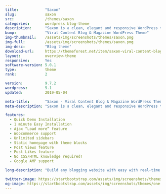 ```yaml
---
title:            "Saxon"
slug:             saxon
src:              /themes/saxon
categories:       wordpress blog-theme
description:      "Saxon is a clean, elegant and responsive WordPress theme that is ready and waiting to be transformed into your own personal blog or dynamic magazine site."
bump:             "Viral Content Blog & Magazine WordPress Theme"
img-thumbnail:    /assets/img/screenshots/themes/saxon.png
img-full:         /assets/img/screenshots/themes/saxon.png
img-desc:         "Blog theme"
download-url:     https://themeforest.net/item/saxon-viral-content-blog-magazine-wordpress-theme/22955117?s_rank=1
layout:           overview-theme
responsive:       Yes
software-version: 5.0.1
type:             theme
rank:             2

version:          9.7.2
wordpress:        5.1
updated:          2019-05-04

meta-title:       "Saxon - Viral Content Blog & Magazine WordPress Theme"
meta-description: "Saxon is a clean, elegant and responsive WordPress theme that is ready and waiting to be transformed into your own personal blog or dynamic magazine site."

features:
  - Quick Demo Installation
  - 1 minute Easy Installation
  - Ajax “Load more” feature
  - Woocommerce support
  - Unlimited sidebars
  - Static homepage with theme blocks
  - Post Views feature
  - Post Likes feature
  - No CSS/HTML knowledge required!
  - Google AMP support 

long-description: "Build any blogging website with easy with real-time WordPress Customizer preview and 26 reusable homepage blocks with drag and drop, manage your posts layouts and styles to create unique look & feel, use 11 available Blog listing layouts to showcase your posts in different ways, customize your theme using multiple Theme Settings with real time preview in WordPress customizer, navigate within blog posts without page re-loading with Ajax Load More feature, import any demo website with 1 click… The list of Saxon amazing brand new features is just go on!"

twitter-image: https://startbootstrap.com/assets/img/screenshots/themes/twitter/one-page-wonder.png
og-image: https://startbootstrap.com/assets/img/screenshots/themes/one-page-wonder.png
---
```

